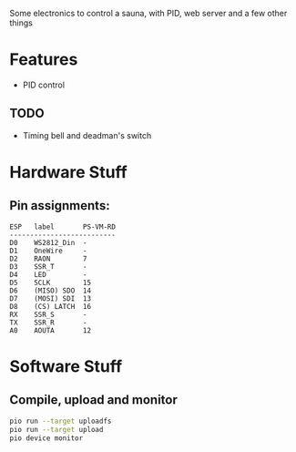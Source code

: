 Some electronics to control a sauna, with PID, web server and a few other things

# Features

* PID control


## TODO
* Timing bell and deadman's switch


# Hardware Stuff

## Pin assignments:
```
ESP   label       PS-VM-RD
--------------------------
D0    WS2812_Din  -
D1    OneWire     -
D2    RAON        7
D3    SSR_T       -
D4    LED         -
D5    SCLK        15
D6    (MISO) SDO  14
D7    (MOSI) SDI  13
D8    (CS) LATCH  16
RX    SSR_S       -
TX    SSR_R       -
A0    AOUTA       12
```

# Software Stuff

## Compile, upload and monitor

```sh
pio run --target uploadfs
pio run --target upload
pio device monitor
```
